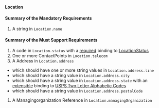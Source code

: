 **Location**

#### Summary of the Mandatory Requirements
1.  A  string  in `Location.name`

#### Summary of the Must Support Requirements
1.  A  code  in `Location.status`
with a [required](http://hl7.org/fhir/R4/terminologies.html#required)
 binding to [LocationStatus](http://hl7.org/fhir/ValueSet/location-status|4.0.0)
1. One or more  ContactPoints  in `Location.telecom`
1.  A  Address  in `Location.address`
   - which should have one or more  string values  in `Location.address.line`
   - which should have a  string value  in `Location.address.city`
   - which should have a  string value  in `Location.address.state`
with an [extensible](http://hl7.org/fhir/R4/terminologies.html#extensible)
 binding to [USPS Two Letter Alphabetic Codes](http://hl7.org/fhir/us/core/ValueSet/us-core-usps-state)
   - which should have a  string value  in `Location.address.postalCode`
1.  A Managingorganization Reference  in `Location.managingOrganization`